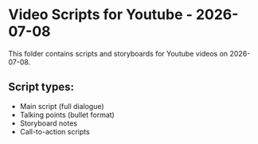 # Video Scripts for Youtube - 2026-07-08

This folder contains scripts and storyboards for Youtube videos on 2026-07-08.

## Script types:
- Main script (full dialogue)
- Talking points (bullet format)
- Storyboard notes
- Call-to-action scripts
